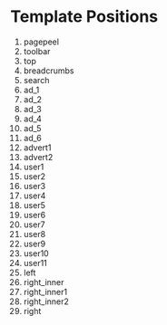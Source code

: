 # Template Positions #

  1. pagepeel
  1. toolbar
  1. top
  1. breadcrumbs
  1. search
  1. ad\_1
  1. ad\_2
  1. ad\_3
  1. ad\_4
  1. ad\_5
  1. ad\_6
  1. advert1
  1. advert2
  1. user1
  1. user2
  1. user3
  1. user4
  1. user5
  1. user6
  1. user7
  1. user8
  1. user9
  1. user10
  1. user11
  1. left
  1. right\_inner
  1. right\_inner1
  1. right\_inner2
  1. right